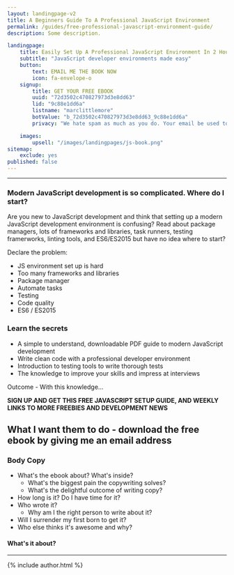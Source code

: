 ```yaml
---
layout: landingpage-v2
title: A Beginners Guide To A Professional JavaScript Environment
permalink: /guides/free-professional-javascript-environment-guide/
description: Some description.

landingpage:
    title: Easily Set Up A Professional JavaScript Environment In 2 Hours
    subtitle: "JavaScript developer environments made easy"
    button:
        text: EMAIL ME THE BOOK NOW
        icon: fa-envelope-o
    signup:
        title: GET YOUR FREE EBOOK
        uuid: "72d3502c470827973d3e8dd63"
        lid: "9c88e1dd6a"
        listname: "marclittlemore"
        botValue: "b_72d3502c470827973d3e8dd63_9c88e1dd6a"
        privacy: "We hate spam as much as you do. Your email be used to send you the ebook and for occasional freebies and JavaScript articles."

    images:
        upsell: "/images/landingpages/js-book.png"
sitemap:
    exclude: yes
published: false
---
```


***

### Modern JavaScript development is so complicated. Where do I start?

Are you new to JavaScript development and think that setting up a modern JavaScript development environment is confusing? Read about package managers, lots of frameworks and libraries, task runners, testing framerworks, linting tools, and ES6/ES2015 but have no idea where to start?

Declare the problem:

* JS environment set up is hard
* Too many frameworks and libraries
* Package manager
* Automate tasks
* Testing
* Code quality
* ES6 / ES2015

### Learn the secrets

* A simple to understand, downloadable PDF guide to modern JavaScript development
* Write clean code with a professional developer environment
* Introduction to testing tools to write thorough tests
* The knowledge to improve your skills and impress at interviews

Outcome - With this knowledge...

**SIGN UP AND GET THIS FREE JAVASCRIPT SETUP GUIDE, AND WEEKLY LINKS TO MORE FREEBIES AND DEVELOPMENT NEWS**

## What I want them to do - download the free ebook by giving me an email address

### Body Copy

* What's the ebook about? What's inside?
    * What's the biggest pain the copywriting solves?
    * What's the delightful outcome of writing copy?
* How long is it? Do I have time for it?
* Who wrote it?
    * Why am I the right person to write about it?
* Will I surrender my first born to get it?
* Who else thinks it's awesome and why?

#### What's it about?


***

{% include author.html %}